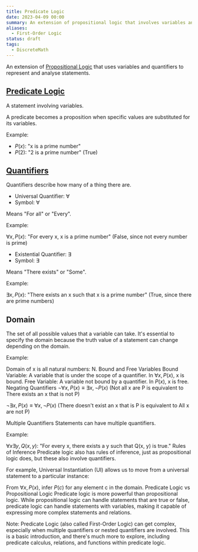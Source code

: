 ```yaml
---
title: Predicate Logic
date: 2023-04-09 00:00
summary: An extension of propositional logic that involves variables and quantifiers.
aliases:
  - First-Order Logic
status: draft
tags:
  - DiscreteMath
---
```


An extension of [Propositional Logic](propositional-logic.md) that uses variables and quantifiers to represent and analyse statements.

## [Predicate Logic](predicate-logic.md)

A statement involving variables.

A predicate becomes a proposition when specific values are substituted for its variables.

Example:

- $P(x)$: "x is a prime number"
- $P(2)$: "2 is a prime number" (True)

## [Quantifiers](../journal/permanent/logical-quantifiers.md)

Quantifiers describe how many of a thing there are.

- Universal Quantifier: ∀
- Symbol: $\forall$

Means "For all" or "Every".

Example:

$\forall x, P(x)$: "For every x, x is a prime number" (False, since not every number is prime)

- Existential Quantifier: ∃
- Symbol: $\exists$

Means "There exists" or "Some".

Example:

$\exists x, P(x)$: "There exists an x such that x is a prime number" (True, since there are prime numbers)

## Domain

The set of all possible values that a variable can take. It's essential to specify the domain because the truth value of a statement can change depending on the domain.

Example:

Domain of x is all natural numbers: N.
Bound and Free Variables
Bound Variable: A variable that is under the scope of a quantifier.
In $\forall x, P(x)$, x is bound.
Free Variable: A variable not bound by a quantifier.
In $P(x)$, x is free.
Negating Quantifiers
$\neg \forall x, P(x) \equiv \exists x, \neg P(x)$
(Not all x are P is equivalent to There exists an x that is not P)

$\neg \exists x, P(x) \equiv \forall x, \neg P(x)$
(There doesn't exist an x that is P is equivalent to All x are not P)

Multiple Quantifiers
Statements can have multiple quantifiers.

Example:

$\forall x \exists y, Q(x, y)$: "For every x, there exists a y such that Q(x, y) is true."
Rules of Inference
Predicate logic also has rules of inference, just as propositional logic does, but these also involve quantifiers.

For example, Universal Instantiation (UI) allows us to move from a universal statement to a particular instance:

From $\forall x, P(x)$, infer $P(c)$ for any element c in the domain.
Predicate Logic vs Propositional Logic
Predicate logic is more powerful than propositional logic. While propositional logic can handle statements that are true or false, predicate logic can handle statements with variables, making it capable of expressing more complex statements and relations.

Note: Predicate Logic (also called First-Order Logic) can get complex, especially when multiple quantifiers or nested quantifiers are involved. This is a basic introduction, and there's much more to explore, including predicate calculus, relations, and functions within predicate logic.
